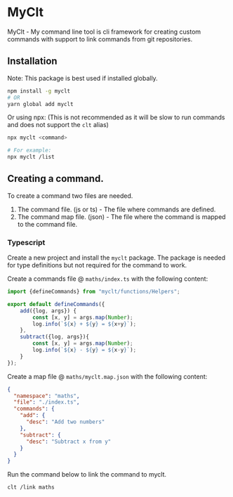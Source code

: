# MyClt

MyClt -
My command line tool is cli framework for creating custom commands with support to link commands from git repositories.


## Installation
Note: This package is best used if installed globally.

```bash
npm install -g myclt
# OR
yarn global add myclt
```

Or using npx: (This is not recommended as it will be slow to run commands and does not support the `clt` alias)

```bash
npx myclt <command>

# For example:
npx myclt /list
```


## Creating a command.
To create a command two files are needed.

1. The command file. (js or ts) - The file where commands are defined.
2. The command map file. (json) - The file where the command is mapped to the command file.


### Typescript
Create a new project and install the `myclt` package.
The package is needed for type definitions but not required for the command to work.

Create a commands file @ `maths/index.ts` with the following content:

```ts
import {defineCommands} from "myclt/functions/Helpers";

export default defineCommands({
    add({log, args}) {
        const [x, y] = args.map(Number);
        log.info(`${x} + ${y} = ${x+y}`);
    },
    subtract({log, args}){
        const [x, y] = args.map(Number);
        log.info(`${x} - ${y} = ${x-y}`);
    }
});
```

Create a map file @ `maths/myclt.map.json` with the following content:

```json
{
  "namespace": "maths",
  "file": "./index.ts",
  "commands": {
    "add": {
      "desc": "Add two numbers"
    },
    "subtract": {
      "desc": "Subtract x from y"
    }
  }
}
```

Run the command below to link the command to myclt.

```bash
clt /link maths
```
